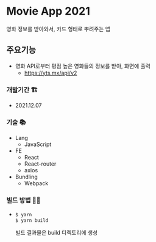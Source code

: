 # Movie App 2021

영화 정보를 받아와서, 카드 형태로 뿌려주는 앱

## 주요기능
* 영화 API로부터 평점 높은 영화들의 정보를 받아, 화면에 출력
  * https://yts.mx/api/v2

### 개발기간 🏗️
* 2021.12.07
   
### 기술 📚
* Lang
  * JavaScript
* FE
  * React
  * React-router
  * axios
* Bundling
  * Webpack

### 빌드 방법 👷‍♂️
* ```zsh
  $ yarn
  $ yarn build
  ```
  빌드 결과물은 build 디렉토리에 생성
